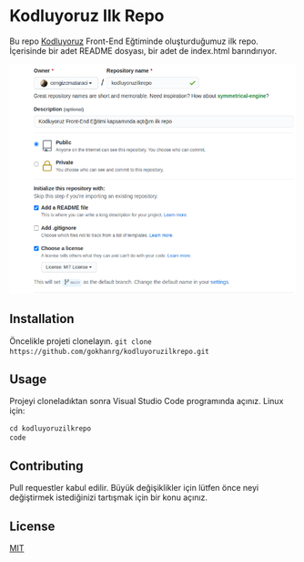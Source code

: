 # Kodluyoruz Ilk Repo

Bu repo [Kodluyoruz](www.kodluyoruz.org) Front-End Eğtiminde oluşturduğumuz ilk repo. İçerisinde bir adet README dosyası, bir adet de index.html barındırıyor.

![Resim](https://github.com/Kodluyoruz/taskforce/blob/main/git/odev1/figures/github.png)

## Installation

Öncelikle projeti clonelayın.
`
git clone https://github.com/gokhanrg/kodluyoruzilkrepo.git
`

## Usage

Projeyi cloneladıktan sonra Visual Studio Code programında açınız. 
Linux için:

```
cd kodluyoruzilkrepo
code
```

## Contributing 

Pull requestler kabul edilir. Büyük değişiklikler için lütfen önce neyi değiştirmek istediğinizi tartışmak için bir konu açınız.

## License 


[MIT](https://choosealicense.com/licenses/mit/)